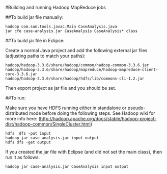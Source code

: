 
#Building and running Hadoop MapReduce jobs

##To build jar file manually:

```
hadoop com.sun.tools.javac.Main CaseAnalysis.java
jar cfe case-analysis.jar CaseAnalysis CaseAnalysis*.class
```

##To build jar file in Eclipse:

Create a normal Java project and add the following external jar files (adjusting paths to match your
paths):

```
hadoop/hadoop-3.3.6/share/hadoop/common/hadoop-common-3.3.6.jar
hadoop/hadoop-3.3.6/share/hadoop/mapreduce/hadoop-mapreduce-client-core-3.3.6.jar
hadoop/hadoop-3.3.6/share/hadoop/hdfs/lib/commons-cli-1.2.jar
```

Then export project as jar file and you should be set.

##To run:

Make sure you have HDFS running either in standalone or pseudo-distributed mode before doing
the following steps. See Hadoop wiki for more info here:
(http://hadoop.apache.org/docs/stable/hadoop-project-dist/hadoop-common/SingleCluster.html)

```
hdfs  dfs -put input
hadoop jar case-analysis.jar input output
hdfs dfs -get output
```

If you created the jar file with Eclipse (and did not set the main class), then run it as follows:

```
hadoop jar case-analysis.jar CaseAnalysis input output
```

